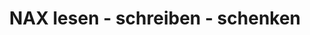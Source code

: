 ---
title: "NAX lesen - schreiben - schenken"
url: /mutterstadt/nax-lesen-schreiben-schenken/
shop: Bücher
---